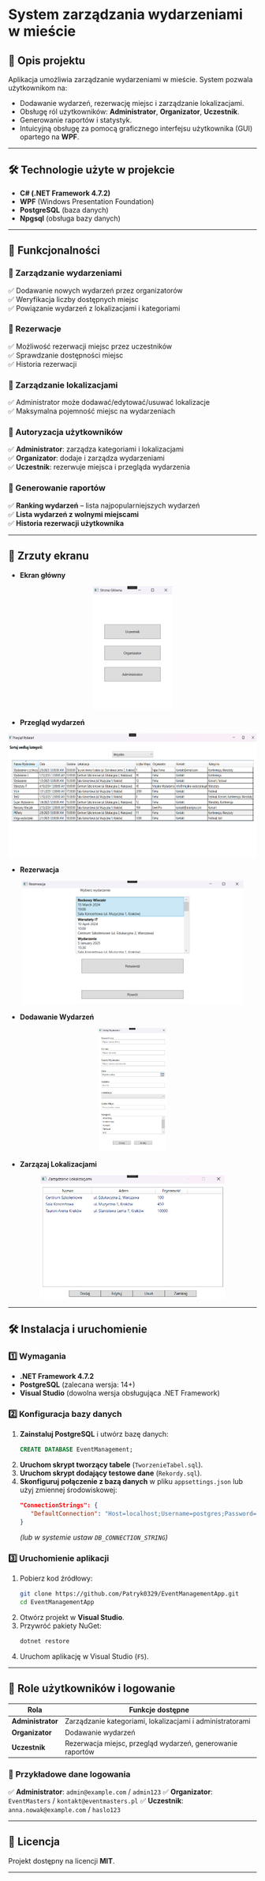 # **System zarządzania wydarzeniami w mieście**

## 📌 Opis projektu  
Aplikacja umożliwia zarządzanie wydarzeniami w mieście. System pozwala użytkownikom na:
- Dodawanie wydarzeń, rezerwację miejsc i zarządzanie lokalizacjami.
- Obsługę ról użytkowników: **Administrator**, **Organizator**, **Uczestnik**.
- Generowanie raportów i statystyk.
- Intuicyjną obsługę za pomocą graficznego interfejsu użytkownika (GUI) opartego na **WPF**.

---

## 🛠 **Technologie użyte w projekcie**
- **C# (.NET Framework 4.7.2)**
- **WPF** (Windows Presentation Foundation)
- **PostgreSQL** (baza danych)
- **Npgsql** (obsługa bazy danych)

---

## 🎯 **Funkcjonalności**

### 🔹 Zarządzanie wydarzeniami  
✅ Dodawanie nowych wydarzeń przez organizatorów  
✅ Weryfikacja liczby dostępnych miejsc  
✅ Powiązanie wydarzeń z lokalizacjami i kategoriami  

### 🔹 Rezerwacje  
✅ Możliwość rezerwacji miejsc przez uczestników  
✅ Sprawdzanie dostępności miejsc  
✅ Historia rezerwacji  

### 🔹 Zarządzanie lokalizacjami  
✅ Administrator może dodawać/edytować/usuwać lokalizacje  
✅ Maksymalna pojemność miejsc na wydarzeniach  

### 🔹 Autoryzacja użytkowników  
✅ **Administrator**: zarządza kategoriami i lokalizacjami  
✅ **Organizator**: dodaje i zarządza wydarzeniami  
✅ **Uczestnik**: rezerwuje miejsca i przegląda wydarzenia  

### 🔹 Generowanie raportów  
✅ **Ranking wydarzeń** – lista najpopularniejszych wydarzeń  
✅ **Lista wydarzeń z wolnymi miejscami**  
✅ **Historia rezerwacji użytkownika**  

---

## 🎨 **Zrzuty ekranu** 
- **Ekran główny**  
<p align="center"><img src="Screenshots/MainWindow.png" alt="Ekran główny" height="250"/></p>

- **Przegląd wydarzeń**
<p align="center"><img src="Screenshots/Wydarzenia.png" alt="Wydarzenia" height="250"/></p>

- **Rezerwacja**  
<p align="center"><img src ="Screenshots/Rezerwacja.png" alt ="Rezerwacja" height="250"></p>

- **Dodawanie Wydarzeń**
<p align="center"><img src ="Screenshots/DodajWydarzenie.png" alt ="Dodaj Wydarzenie" height="250"></p>

- **Zarzązaj Lokalizacjami**
<p align="center"><img src ="Screenshots/Lokalizacje.png" alt ="Zarządzaj lokalizacjami" height="250"></p>

---

## 🛠 **Instalacja i uruchomienie**

### 1️⃣ **Wymagania**  
- **.NET Framework 4.7.2**  
- **PostgreSQL** (zalecana wersja: 14+)  
- **Visual Studio** (dowolna wersja obsługująca .NET Framework)  

### 2️⃣ **Konfiguracja bazy danych**  
1. **Zainstaluj PostgreSQL** i utwórz bazę danych:  
   ```sql
   CREATE DATABASE EventManagement;
   ```  
2. **Uruchom skrypt tworzący tabele** (`TworzenieTabel.sql`).  
3. **Uruchom skrypt dodający testowe dane** (`Rekordy.sql`).  
4. **Skonfiguruj połączenie z bazą danych** w pliku `appsettings.json` lub użyj zmiennej środowiskowej:  
   ```json
   "ConnectionStrings": {
      "DefaultConnection": "Host=localhost;Username=postgres;Password=TwojeHaslo;Database=EventManagement"
   }
   ```  
   *(lub w systemie ustaw `DB_CONNECTION_STRING`)*  

### 3️⃣ **Uruchomienie aplikacji**  
1. Pobierz kod źródłowy:  
   ```bash
   git clone https://github.com/Patryk0329/EventManagementApp.git
   cd EventManagementApp
   ```
2. Otwórz projekt w **Visual Studio**.  
3. Przywróć pakiety NuGet:  
   ```bash
   dotnet restore
   ```
4. Uruchom aplikację w Visual Studio (`F5`).  

---

## 👥 **Role użytkowników i logowanie**  

| Rola          | Funkcje dostępne |
|--------------|----------------|
| **Administrator** | Zarządzanie kategoriami, lokalizacjami i administratorami |
| **Organizator** | Dodawanie wydarzeń|
| **Uczestnik** | Rezerwacja miejsc, przegląd wydarzeń, generowanie raportów |

### 🔑 **Przykładowe dane logowania**  
✅ **Administrator**: `admin@example.com` / `admin123` 
✅ **Organizator**: `EventMasters` / `kontakt@eventmasters.pl` 
✅ **Uczestnik**: `anna.nowak@example.com` / `haslo123`  
  
---

## 📝 **Licencja**  
Projekt dostępny na licencji **MIT**.  

---

